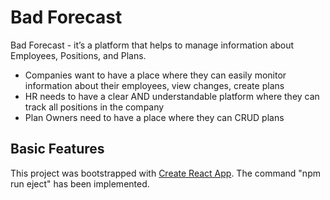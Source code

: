 # Bad Forecast

Bad Forecast - it’s a platform that helps to manage information about Employees, Positions, and Plans.

- Companies want to have a place where they can easily monitor information about their employees, view changes, create plans
- HR needs to have a clear AND understandable platform where they can track all positions in the company
- Plan Owners need to have a place where they can CRUD plans

## Basic Features

This project was bootstrapped with [Create React App](https://github.com/facebook/create-react-app).
The command "npm run eject" has been implemented.

